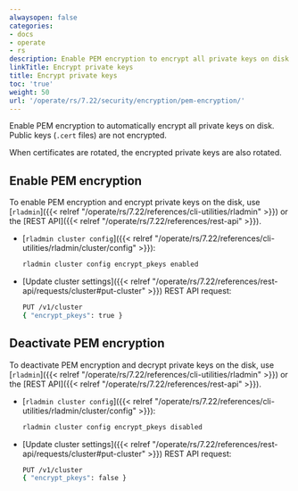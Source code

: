 ```yaml
---
alwaysopen: false
categories:
- docs
- operate
- rs
description: Enable PEM encryption to encrypt all private keys on disk.
linkTitle: Encrypt private keys
title: Encrypt private keys
toc: 'true'
weight: 50
url: '/operate/rs/7.22/security/encryption/pem-encryption/'
---
```


Enable PEM encryption to automatically encrypt all private keys on disk. Public keys (`.cert` files) are not encrypted.

When certificates are rotated, the encrypted private keys are also rotated.

## Enable PEM encryption

To enable PEM encryption and encrypt private keys on the disk, use [`rladmin`]({{< relref "/operate/rs/7.22/references/cli-utilities/rladmin" >}}) or the [REST API]({{< relref "/operate/rs/7.22/references/rest-api" >}}).


- [`rladmin cluster config`]({{< relref "/operate/rs/7.22/references/cli-utilities/rladmin/cluster/config" >}}):

    ```sh
    rladmin cluster config encrypt_pkeys enabled
    ```

- [Update cluster settings]({{< relref "/operate/rs/7.22/references/rest-api/requests/cluster#put-cluster" >}}) REST API request:

    ```sh
    PUT /v1/cluster
    { "encrypt_pkeys": true }
    ```

## Deactivate PEM encryption

To deactivate PEM encryption and decrypt private keys on the disk, use [`rladmin`]({{< relref "/operate/rs/7.22/references/cli-utilities/rladmin" >}}) or the [REST API]({{< relref "/operate/rs/7.22/references/rest-api" >}}).

- [`rladmin cluster config`]({{< relref "/operate/rs/7.22/references/cli-utilities/rladmin/cluster/config" >}}):

    ```sh
    rladmin cluster config encrypt_pkeys disabled
    ```

- [Update cluster settings]({{< relref "/operate/rs/7.22/references/rest-api/requests/cluster#put-cluster" >}}) REST API request:

    ```sh
    PUT /v1/cluster
    { "encrypt_pkeys": false }
    ```
